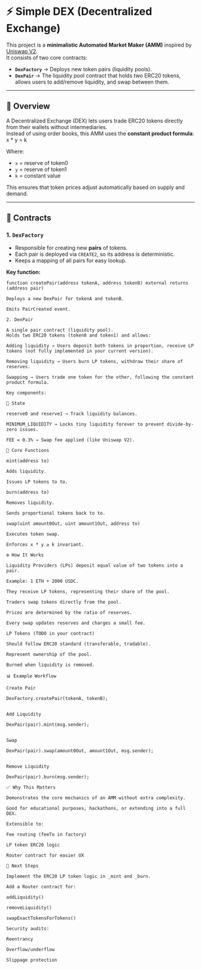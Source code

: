 # ⚡ Simple DEX (Decentralized Exchange)

This project is a **minimalistic Automated Market Maker (AMM)** inspired by [Uniswap V2](https://uniswap.org/).  
It consists of two core contracts:  

- **`DexFactory`** → Deploys new token pairs (liquidity pools).  
- **`DexPair`** → The liquidity pool contract that holds two ERC20 tokens, allows users to add/remove liquidity, and swap between them.  

---

## 📖 Overview

A Decentralized Exchange (DEX) lets users trade ERC20 tokens directly from their wallets without intermediaries.  
Instead of using order books, this AMM uses the **constant product formula**:
x * y = k



Where:
- `x` = reserve of token0  
- `y` = reserve of token1  
- `k` = constant value  

This ensures that token prices adjust automatically based on supply and demand.

---

## 🔧 Contracts

### 1. `DexFactory`

- Responsible for creating new **pairs** of tokens.  
- Each pair is deployed via `CREATE2`, so its address is deterministic.  
- Keeps a mapping of all pairs for easy lookup.  

**Key function:**
```solidity
function createPair(address tokenA, address tokenB) external returns (address pair)

Deploys a new DexPair for tokenA and tokenB.

Emits PairCreated event.

2. DexPair

A single pair contract (liquidity pool).
Holds two ERC20 tokens (token0 and token1) and allows:

Adding liquidity → Users deposit both tokens in proportion, receive LP tokens (not fully implemented in your current version).

Removing liquidity → Users burn LP tokens, withdraw their share of reserves.

Swapping → Users trade one token for the other, following the constant product formula.

Key components:

📌 State

reserve0 and reserve1 → Track liquidity balances.

MINIMUM_LIQUIDITY → Locks tiny liquidity forever to prevent divide-by-zero issues.

FEE = 0.3% → Swap fee applied (like Uniswap V2).

📌 Core Functions

mint(address to)

Adds liquidity.

Issues LP tokens to to.

burn(address to)

Removes liquidity.

Sends proportional tokens back to to.

swap(uint amount0Out, uint amount1Out, address to)

Executes token swap.

Enforces x * y ≥ k invariant.

⚙️ How It Works

Liquidity Providers (LPs) deposit equal value of two tokens into a pair.

Example: 1 ETH + 2000 USDC.

They receive LP tokens, representing their share of the pool.

Traders swap tokens directly from the pool.

Prices are determined by the ratio of reserves.

Every swap updates reserves and charges a small fee.

LP Tokens (TODO in your contract)

Should follow ERC20 standard (transferable, tradable).

Represent ownership of the pool.

Burned when liquidity is removed.

📊 Example Workflow

Create Pair

DexFactory.createPair(tokenA, tokenB);


Add Liquidity

DexPair(pair).mint(msg.sender);


Swap

DexPair(pair).swap(amount0Out, amount1Out, msg.sender);


Remove Liquidity

DexPair(pair).burn(msg.sender);

✅ Why This Matters

Demonstrates the core mechanics of an AMM without extra complexity.

Good for educational purposes, hackathons, or extending into a full DEX.

Extensible to:

Fee routing (feeTo in factory)

LP token ERC20 logic

Router contract for easier UX

🚀 Next Steps

Implement the ERC20 LP token logic in _mint and _burn.

Add a Router contract for:

addLiquidity()

removeLiquidity()

swapExactTokensForTokens()

Security audits:

Reentrancy

Overflow/underflow

Slippage protection
